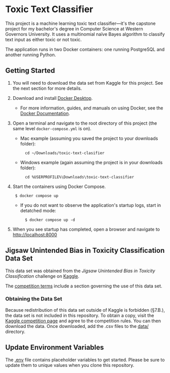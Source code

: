 # Toxic Text Classifier

This project is a machine learning toxic text classifier—it's the capstone 
project for my bachelor's degree in Computer Science at Western Governors 
University. It uses a multinomial naïve Bayes algorithm to classify text input as either toxic or not toxic.

The application runs in two Docker containers: one running PostgreSQL and
another running Python.

## Getting Started

1. You will need to download the data set from Kaggle for this project. See
the next section for more details.

2. Download and install [Docker Desktop](https://www.docker.com/products/docker-desktop/).

    * For more information, guides, and manuals on using Docker, see the 
    [Docker Documentation](https://docs.docker.com/).

3. Open a terminal and navigate to the root directory of this project (the same
level `docker-compose.yml` is on).

    * Mac example (assuming you saved the project to your downloads folder):

            cd ~/Downloads/toxic-text-clasifier

    * Windows example (again assuming the project is in your downloads folder):

            cd %USERPROFILE%\Downloads\toxic-text-classifier

4. Start the containers using Docker Compose.

        $ docker compose up

    * If you do not want to observe the application's startup logs, start in
    detatched mode:

            $ docker compose up -d

5. When you see startup has completed, open a browser and navigate to 
[http://localhost:8000](http://localhost:8000)

## Jigsaw Unintended Bias in Toxicity Classification Data Set

This data set was obtained from the *Jigsaw Unintended Bias in Toxicity
Classification* challenge on [Kaggle](https://www.kaggle.com).

The [competition terms](https://www.kaggle.com/competitions/jigsaw-unintended-bias-in-toxicity-classification/rules)
include a section governing the use of this data set.

### Obtaining the Data Set

Because redistribution of this data set outside of Kaggle is forbidden (§7.B.),
the data set is not included in this repository. To obtain a copy, visit the
[Kaggle competition page](https://www.kaggle.com/competitions/jigsaw-unintended-bias-in-toxicity-classification/overview)
and agree to the competition rules. You can then download the data. Once
downloaded, add the .csv files to the [data/](data/) directory.

## Update Environment Variables

The [.env](.env) file contains placeholder variables to get started. Please
be sure to update them to unique values when you clone this repository.
